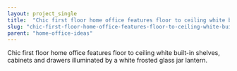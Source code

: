 ```yaml
---
layout: project_single
title:  "Chic first floor home office features floor to ceiling white built-in shelves, cabinets and drawers illuminated by a white frosted glass jar lantern."
slug: "chic-first-floor-home-office-features-floor-to-ceiling-white-built-in-shelves-cabinets-and-drawers"
parent: "home-office-ideas"
---
```

Chic first floor home office features floor to ceiling white built-in shelves, cabinets and drawers illuminated by a white frosted glass jar lantern.
